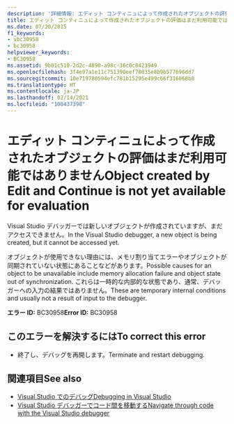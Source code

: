 ```yaml
---
description: '詳細情報: エディット コンティニュによって作成されたオブジェクトの評価はまだ利用可能ではありません'
title: エディット コンティニュによって作成されたオブジェクトの評価はまだ利用可能ではありません
ms.date: 07/20/2015
f1_keywords:
- vbc30958
- bc30958
helpviewer_keywords:
- BC30958
ms.assetid: 9b01c510-2d2c-4890-a98c-36c0c8423949
ms.openlocfilehash: 3f4e97a1e11c751390eef78035e8b9b577696dd7
ms.sourcegitcommit: 10e719780594efc781b15295e499c66f316068b8
ms.translationtype: HT
ms.contentlocale: ja-JP
ms.lasthandoff: 02/14/2021
ms.locfileid: "100437398"
---
```

# <a name="object-created-by-edit-and-continue-is-not-yet-available-for-evaluation"></a><span data-ttu-id="a89e1-103">エディット コンティニュによって作成されたオブジェクトの評価はまだ利用可能ではありません</span><span class="sxs-lookup"><span data-stu-id="a89e1-103">Object created by Edit and Continue is not yet available for evaluation</span></span>

<span data-ttu-id="a89e1-104">Visual Studio デバッガーでは新しいオブジェクトが作成されていますが、まだアクセスできません。</span><span class="sxs-lookup"><span data-stu-id="a89e1-104">In the Visual Studio debugger, a new object is being created, but it cannot be accessed yet.</span></span>  
  
 <span data-ttu-id="a89e1-105">オブジェクトが使用できない理由には、メモリ割り当てエラーやオブジェクトが同期されていない状態にあることなどがあります。</span><span class="sxs-lookup"><span data-stu-id="a89e1-105">Possible causes for an object to be unavailable include memory allocation failure and object state out of synchronization.</span></span> <span data-ttu-id="a89e1-106">これらは一時的な内部的な状態であり、通常、デバッガーへの入力の結果ではありません。</span><span class="sxs-lookup"><span data-stu-id="a89e1-106">These are temporary internal conditions and usually not a result of input to the debugger.</span></span>  
  
 <span data-ttu-id="a89e1-107">**エラー ID:** BC30958</span><span class="sxs-lookup"><span data-stu-id="a89e1-107">**Error ID:** BC30958</span></span>  
  
## <a name="to-correct-this-error"></a><span data-ttu-id="a89e1-108">このエラーを解決するには</span><span class="sxs-lookup"><span data-stu-id="a89e1-108">To correct this error</span></span>  
  
- <span data-ttu-id="a89e1-109">終了し、デバッグを再開します。</span><span class="sxs-lookup"><span data-stu-id="a89e1-109">Terminate and restart debugging.</span></span>  
  
## <a name="see-also"></a><span data-ttu-id="a89e1-110">関連項目</span><span class="sxs-lookup"><span data-stu-id="a89e1-110">See also</span></span>

- [<span data-ttu-id="a89e1-111">Visual Studio でのデバッグ</span><span class="sxs-lookup"><span data-stu-id="a89e1-111">Debugging in Visual Studio</span></span>](/visualstudio/debugger/debugger-feature-tour)
- [<span data-ttu-id="a89e1-112">Visual Studio デバッガーでコード間を移動する</span><span class="sxs-lookup"><span data-stu-id="a89e1-112">Navigate through code with the Visual Studio debugger</span></span>](/visualstudio/debugger/navigating-through-code-with-the-debugger)
